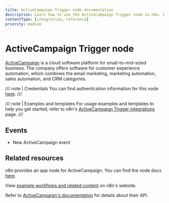 ```yaml
---
title: ActiveCampaign Trigger node documentation
description: Learn how to use the ActiveCampaign Trigger node in n8n. Follow technical documentation to integrate ActiveCampaign Trigger node into your workflows.
contentType: [integration, reference]
priority: medium
---
```


# ActiveCampaign Trigger node

[ActiveCampaign](https://www.activecampaign.com/) is a cloud software platform for small-to-mid-sized business. The company offers software for customer experience automation, which combines the email marketing, marketing automation, sales automation, and CRM categories.

/// note | Credentials
You can find authentication information for this node [here](/integrations/builtin/credentials/activecampaign.md).
///

///  note  | Examples and templates
For usage examples and templates to help you get started, refer to n8n's [ActiveCampaign Trigger integrations](https://n8n.io/integrations/activecampaign-trigger/) page.
///

## Events

* New ActiveCampaign event

## Related resources

n8n provides an app node for ActiveCampaign. You can find the node docs [here](/integrations/builtin/app-nodes/n8n-nodes-base.activecampaign.md).

View [example workflows and related content](https://n8n.io/integrations/activecampaign-trigger/) on n8n's website.

Refer to [ActiveCampaign's documentation](https://developers.activecampaign.com/reference/overview) for details about their API.
